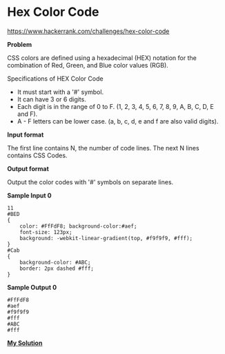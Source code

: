 # Hex Color Code

https://www.hackerrank.com/challenges/hex-color-code

**Problem**

CSS colors are defined using a hexadecimal (HEX) notation for the combination of Red, Green, and Blue color values (RGB).  

Specifications of HEX Color Code  

- It must start with a '#' symbol.
- It can have 3 or 6 digits.
- Each digit is in the range of 0 to F. (1, 2, 3, 4, 5, 6, 7, 8, 9, A, B, C, D, E and F).
- A - F letters can be lower case. (a, b, c, d, e and f are also valid digits).

**Input format**

The first line contains N, the number of code lines.
The next N lines contains CSS Codes.

**Output format**

Output the color codes with '#' symbols on separate lines.

**Sample Input 0**

```
11
#BED
{
    color: #FfFdF8; background-color:#aef;
    font-size: 123px;
    background: -webkit-linear-gradient(top, #f9f9f9, #fff);
}
#Cab
{
    background-color: #ABC;
    border: 2px dashed #fff;
}   
```

**Sample Output 0**

```
#FfFdF8
#aef
#f9f9f9
#fff
#ABC
#fff
```

[**My Solution**](answer.py)
